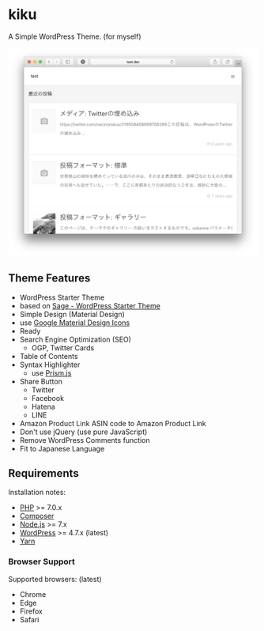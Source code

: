 kiku
==
A Simple WordPress Theme. (for myself)

![Theme kiku screenshot](screenshot.png)

## Theme Features
* WordPress Starter Theme
 * based on [Sage - WordPress Starter Theme](https://roots.io/sage/)
* Simple Design (Material Design)
 * use [Google Material Design Icons](https://github.com/google/material-design-icons)
* Ready
 * Search Engine Optimization (SEO)
    * OGP, Twitter Cards
 * Table of Contents
 * Syntax Highlighter
    * use [Prism.js](http://prismjs.com/)
 * Share Button
    * Twitter
    * Facebook
    * Hatena
    * LINE
 * Amazon Product Link
    ASIN code to Amazon Product Link
* Don't use jQuery (use pure JavaScript)
* Remove WordPress Comments function
* Fit to Japanese Language

## Requirements
Installation notes:
* [PHP](http://php.net/manual/en/install.php) >= 7.0.x
* [Composer](https://getcomposer.org/download/)
* [Node.js](http://nodejs.org/) >= 7.x
* [WordPress](https://wordpress.org/) >= 4.7.x (latest)
* [Yarn](https://yarnpkg.com/en/docs/install)

### Browser Support
Supported browsers: (latest)
* Chrome
* Edge
* Firefox
* Safari
